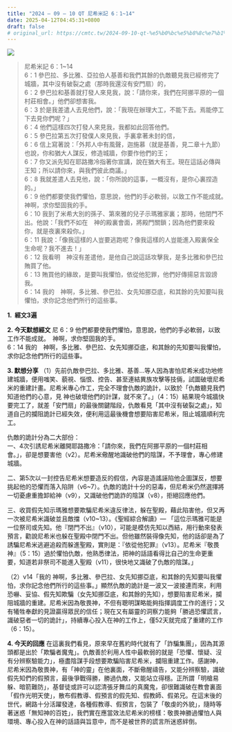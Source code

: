 ```yaml
---
title: "2024 – 09 – 10 QT 尼希米記 6：1~14"
date: 2025-04-12T04:45:31+0800
draft: false
# original_url: https://cmtc.tw/2024-09-10-qt-%e5%b0%bc%e5%b8%8c%e7%b1%b3%e8%a8%98-6%ef%bc%9a114
---
```


![](/images/qt.jpg)
> 尼希米記 6：1\~14  
> 6：1 參巴拉、多比雅、亞拉伯人基善和我們其餘的仇敵聽見我已經修完了城牆，其中沒有破裂之處（那時我還沒有安門扇）的，  
> 6：2 參巴拉和基善就打發人來見我，說：「請你來，我們在阿挪平原的一個村莊相會。」他們卻想害我。  
> 6：3 於是我差遣人去見他們，說：「我現在辦理大工，不能下去。焉能停工下去見你們呢？」  
> 6：4 他們這樣四次打發人來見我，我都如此回答他們。  
> 6：5 參巴拉第五次打發僕人來見我，手裏拿著未封的信，  
> 6：6 信上寫著說：「外邦人中有風聲，迦施慕（就是基善，見二章十九節）也說，你和猶大人謀反，修造城牆，你要作他們的王；  
> 6：7 你又派先知在耶路撒冷指著你宣講，說在猶大有王。現在這話必傳與王知；所以請你來，與我們彼此商議。」  
> 6：8 我就差遣人去見他，說：「你所說的這事，一概沒有，是你心裏捏造的。」  
> 6：9 他們都要使我們懼怕，意思說，他們的手必軟弱，以致工作不能成就。　神啊，求你堅固我的手。  
> 6：10 我到了米希大別的孫子、第來雅的兒子示瑪雅家裏；那時，他閉門不出。他說：「我們不如在　神的殿裏會面，將殿門關鎖；因為他們要來殺你，就是夜裏來殺你。」  
> 6：11 我說：「像我這樣的人豈要逃跑呢？像我這樣的人豈能進入殿裏保全生命呢？我不進去！」  
> 6：12 我看明　神沒有差遣他，是他自己說這話攻擊我，是多比雅和參巴拉賄買了他。  
> 6：13 賄買他的緣故，是要叫我懼怕，依從他犯罪，他們好傳揚惡言毀謗我。  
> 6：14 我的　神啊，多比雅、參巴拉、女先知挪亞底，和其餘的先知要叫我懼怕，求你記念他們所行的這些事。

**1.  經文3遍**

**2. 今天默想經文**
尼 6：9 他們都要使我們懼怕，意思說，他們的手必軟弱，以致工作不能成就。　神啊，求你堅固我的手。  
6：14 我的　神啊，多比雅、參巴拉、女先知挪亞底，和其餘的先知要叫我懼怕，求你記念他們所行的這些事。

**3. 默想分享**
（1）先前仇敵參巴拉、多比雅、基善…等人因為害怕尼希米成功地修建城牆，便用嗤笑、藐視、惱恨、控告、甚至連結異族攻擊等技倆，試圖破壞尼希米的重建計畫。尼希米專心作工，完全不理會仇敵的詭計，以致於「仇敵聽見我們知道他們的心意，見 神也破壞他們的計謀，就不來了。」（4：15）結果現今城牆快要完工了，就差「安門扇」的最後關鍵階段，仇敵看見「其中沒有破裂之處」，知道自己的攔阻詭計已經失效，便利用這最後機會想要陷害尼希米，阻止城牆順利完工。

仇敵的詭計分為二大部份：  
一、4次引誘尼希米離開耶路撒冷：「請你來，我們在阿挪平原的一個村莊相會。」，卻是想要害他（v2）。尼希米儆醒地識破他們的陰謀，不予理會，專心修建城牆。

二、第5次以一封控告尼希米想要造反的假信，內容是造謠誣陷他企圖謀反，想要挑起他的恐懼而落入陷阱（v6\~7）。仇敵的詭計十分的惡毒，但尼希米仍然選擇將一切憂慮重擔卸給神（v9），又識破他們詭詐的陰謀（v8），拒絕回應他們。

三、收買假先知示瑪雅想要欺騙尼希米違反律法，躲在聖殿，藉此陷害他，但又再一次被尼希米識破並且敵擋（v10\~13）。《聖經綜合解讀》— 「這位示瑪雅可能是一位祭司或先知。他『閉門不出』（v10），可能是模仿先知以西結，用行動來發表預言，勸說尼希米也躲在聖殿中閉門不出。但他雖然裝得像先知，他的話卻是為了誘騙尼希米逃避追殺而躲進聖殿，實則是：『依從他犯罪』（v13）。尼希米『敬畏神』（5：15）過於懼怕仇敵，他熟悉律法，把神的話語看得比自己的生命更重要，知道若非祭司不能進入聖殿（v11），很快地又識破了仇敵的陰謀。」

（2）v14「我的 神啊，多比雅、參巴拉、女先知挪亞底，和其餘的先知要叫我懼怕，求你記念他們所行的這些事。」顯然仇敵的詭計是一波又一波接連而來，利用恐嚇、妥協、假先知欺騙（女先知挪亞底，和其餘的先知），想要陷害尼希米，攔阻城牆的重建。尼希米因為敬畏神，不但有聰明謀略能夠指揮調度工作的進行；又有犧牲奉獻的見證贏得眾民的信任；現在又有屬靈的洞察力能夠「勝過恐懼謊言，識破惡者一切的詭計」，持續專心投入在神的工作上，僅52天就完成了重建的工作（6：15）。

**4. 今天的回應**
在這裏我們看見，原來早在舊約時代就有了「詐騙集團」，因為其源頭都是出於「欺騙者魔鬼」。仇敵善於利用人性中最軟弱的就是「恐懼、懷疑、沒有分辨察驗能力」，極盡陰謀手段想要欺騙陷害尼希米，攔阻重建工作。感謝神，尼希米因為敬畏神，有「神的靈」在他裏面，不斷儆醒禱告，又能分辨察驗，識破假先知們的假預言，最後爭戰得勝，勝過仇敵，又能站立得穩。正所謂「明槍易躲、暗箭難防」，基督徒或許可以認清張牙舞瓜的真魔鬼，卻很難識破在教會裏面「假作光明天使」，散布假教導、假預言的假先知、假教師、假弟兄。在這末後的世代，網路十分活躍發達，各種假教導、假預言，包裝了「敬虔的外貌」，隨時等著迷惑「無知神的百姓」，我們實在應當效法尼希米的榜樣：敬畏神勝過懼怕人與環境、專心投入在神的話語與旨意中，而不是被世界的謊言所迷惑絆倒。
